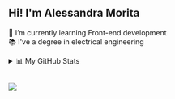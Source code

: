 ## Hi! I'm Alessandra Morita

🌱 I’m currently learning Front-end development <br>
📚 I've a degree in electrical engineering
  
 <details>

  <summary>📊 My GitHub Stats</summary>
  <div align="center">
    <a href="https://github.com/alessandramorita">
    <img width="450em" src="https://github-readme-stats.vercel.app/api?username=alessandramorita&show_icons=true&theme=dracula&include_all_commits=true&count_private=true"/><br>
    <img width="330em" src="https://github-readme-stats.vercel.app/api/top-langs/?username=alessandramorita&layout=compact&langs_count=7&theme=dracula"/>
  </div>
  
</details>
  
  ##
  
  <div> 
    <a href = "mailto:contactalessandramorita@gmail.com"><img src="https://img.shields.io/badge/Gmail-D14836?style=for-the-badge&logo=gmail&logoColor=white" target="_blank"></a> 
  </div>




